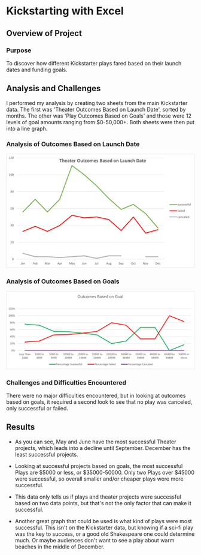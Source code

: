 # Kickstarting with Excel

## **Overview of Project**

### **Purpose**

To discover how different Kickstarter plays fared based on their launch dates and funding goals.

## **Analysis and Challenges**

I performed my analysis by creating two sheets from the main Kickstarter data. The first was 'Theater Outcomes Based on Launch Date', sorted by months. The other was 'Play Outcomes Based on Goals' and those were 12 levels of goal amounts ranging from $0-50,000+. Both sheets were then put into a line graph.

### **Analysis of Outcomes Based on Launch Date**

![Theater Outcomes vs Launch Line Graph](https://github.com/Nacho567/kickstarter-analysis/blob/b268b3065083eb400a778a851066ed5cf1d83d44/Theater_Outcomes_vs_Launch.png.png)

### **Analysis of Outcomes Based on Goals**

![Outcomes vs Goals Line Graph](https://github.com/Nacho567/kickstarter-analysis/blob/b268b3065083eb400a778a851066ed5cf1d83d44/Outcomes_vs_Goals.png)

### **Challenges and Difficulties Encountered**

There were no major difficulties encountered, but in looking at outcomes based on goals, it required a second look to see that no play was canceled, only successful or failed.

## **Results**

- As you can see, May and June have the most successful Theater projects, which leads into a decline until September. December has the least successful projects.

- Looking at successful projects based on goals, the most successful Plays are $5000 or less, or $35000-50000. Only two Plays over $45000 were successful, so overall smaller and/or cheaper plays were more successful.

- This data only tells us if plays and theater projects were successful based on two data points, but that's not the only factor that can make it successful.

- Another great graph that could be used is what kind of plays were most successful. This isn't on the Kickstarter data, but knowing if a sci-fi play was the key to success, or a good old Shakespeare one could determine much. Or maybe audiences don't want to see a play about warm beaches in the middle of December.
